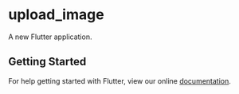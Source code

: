 # upload_image

A new Flutter application.



## Getting Started

For help getting started with Flutter, view our online
[documentation](https://flutter.io/).
